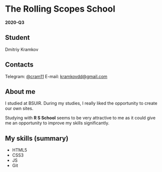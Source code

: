 # The Rolling Scopes School

**2020-Q3**

## Student
Dmitriy Kramkov 

## Contacts
Telegram: [@cram11](https://t.me/cram11)
E-mail: [kramkovdd@gmail.com](mailto:kramkovdd@gmail.com)

## About me
I studied at BSUIR. During my studies, I really liked the opportunity to create our own sites.

Studying with **R S School** seems to be very attractive to me as it could give me an opportunity to improve my skills significantly.

## My skills (summary)
* HTML5
* CSS3
* JS
* Git